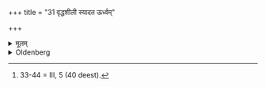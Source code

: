 +++
title = "31 वृद्धशीली स्यादत ऊर्ध्वम्"

+++

<details><summary>मूलम्</summary>

वृद्धशीली स्यादत ऊर्ध्वम् ३१
</details>

<details><summary>Oldenberg</summary>

33 [^fn_1025]. From that time he shall assume a dignified demeanour.

[^fn_1025]: 33-44 = III, 5 (40 deest).
</details>

